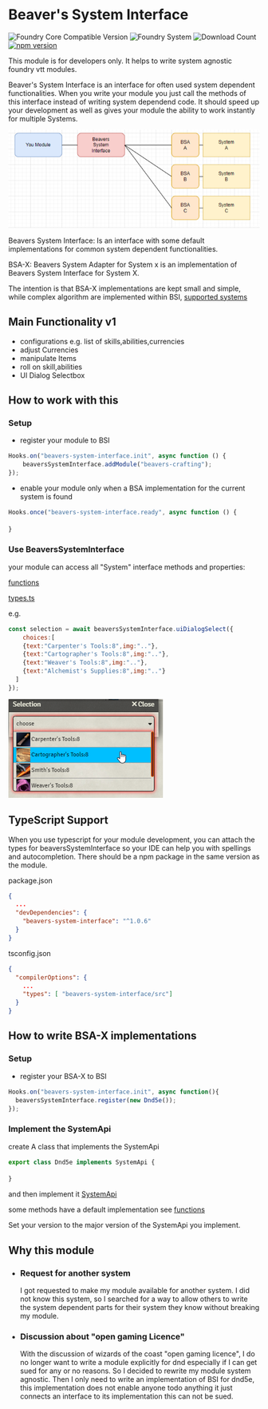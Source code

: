 # Beaver's System Interface
![Foundry Core Compatible Version](https://img.shields.io/endpoint?url=https%3A%2F%2Ffoundryshields.com%2Fversion%3Fstyle%3Dflat%26url%3Dhttps%3A%2F%2Fgithub.com%2FAngryBeaver%2Fbeavers-system-interface%2Freleases%2Flatest%2Fdownload%2Fmodule.json)
![Foundry System](https://img.shields.io/endpoint?url=https%3A%2F%2Ffoundryshields.com%2Fsystem%3FnameType%3Draw%26showVersion%3D1%26style%3Dflat%26url%3Dhttps%3A%2F%2Fraw.githubusercontent.com%2FAngryBeaver%2Fbeavers-system-interface%2Fmain%2Fmodule.json)
![Download Count](https://img.shields.io/github/downloads/AngryBeaver/beavers-system-interface/total?color=bright-green)
[![npm version](https://badge.fury.io/js/beavers-system-interface.svg)](https://badge.fury.io/js/beavers-system-interface?color=blue)

This module is for developers only. It helps to write system agnostic foundry vtt modules.

Beaver's System Interface is an interface for often used system dependent functionalities.
When you write your module you just call the methods of this interface instead of writing system dependend code.
It should speed up your development as well as gives your module the ability to work instantly for multiple Systems.

![img.png](https://github.com/AngryBeaver/beavers-system-interface/blob/main/pictures/img.png)

Beavers System Interface: Is an interface with some default implementations for common system dependent functionalities.

BSA-X: Beavers System Adapter for System x is an implementation of Beavers System Interface for System X.

The intention is that BSA-X implementations are kept small and simple, while complex algorithm are implemented within
BSI,
[supported systems](https://github.com/AngryBeaver/beavers-system-interface/wiki/BSA-x-links) 

## Main Functionality v1
- configurations e.g. list of skills,abilities,currencies
- adjust Currencies
- manipulate Items
- roll on skill,abilities
- UI Dialog Selectbox
## How to work with this
### Setup
- register your module to BSI

````javascript
Hooks.on("beavers-system-interface.init", async function () {
    beaversSystemInterface.addModule("beavers-crafting");
});
````
- enable your module only when a BSA implementation for the current system is found

````javascript
Hooks.once("beavers-system-interface.ready", async function () {

}
````
### Use BeaversSystemInterface

your module can access all "System" interface methods and properties:

[functions](https://github.com/AngryBeaver/beavers-system-interface/wiki/Beaver's-System-Interface)

[types.ts](https://github.com/AngryBeaver/beavers-system-interface/blob/main/src/types.ts)

e.g.
````javascript
const selection = await beaversSystemInterface.uiDialogSelect({
    choices:[
    {text:"Carpenter's Tools:8",img:".."},
    {text:"Cartographer's Tools:8",img:".."},
    {text:"Weaver's Tools:8",img:".."},
    {text:"Alchemist's Supplies:8",img:".."}
  ]
});
````

![img.png](https://github.com/AngryBeaver/beavers-system-interface/blob/main/pictures/dropdown.png)


## TypeScript Support

When you use typescript for your module development,
you can attach the types for beaversSystemInterface so your IDE can help you with spellings and autocompletion.
There should be a npm package in the same version as the module.

package.json
````json
{
  ...
  "devDependencies": {
    "beavers-system-interface": "^1.0.6"
  }
}
````
tsconfig.json
````json
{
  "compilerOptions": {
    ...
    "types": [ "beavers-system-interface/src"]
  }
}
````
## How to write BSA-X implementations
### Setup
- register your BSA-X to BSI
````javascript
Hooks.on("beavers-system-interface.init", async function(){
  beaversSystemInterface.register(new Dnd5e());
});
````
### Implement the SystemApi
create A class that implements the SystemApi
````typescript
export class Dnd5e implements SystemApi {
  
}
````
and then implement it [SystemApi](https://github.com/AngryBeaver/beavers-system-interface/blob/main/src/types.ts)

some methods have a default implementation see
[functions](https://github.com/AngryBeaver/beavers-system-interface/wiki/Beaver's-System-Interface)

Set your version to the major version of the SystemApi you implement.

## Why this module

- ### Request for another system
  I got requested to make my module available for another system.
  I did not know this system, so I searched for a way to allow others to write the system dependent parts for their
  system they know without breaking my module.
- ### Discussion about "open gaming Licence"
  With the discussion of wizards of the coast "open gaming licence", I do no longer want to write a module explicitly
  for dnd
  especially if I can get sued for any or no reasons. So I decided to rewrite my module system agnostic. Then I only
  need to write an implementation of BSI for dnd5e, this implementation does not enable anyone todo anything it just
  connects an interface to its implementation this can not be sued.


